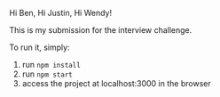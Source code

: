 Hi Ben, Hi Justin, Hi Wendy!

This is my submission for the interview challenge.

To run it, simply:

1. run `npm install`
2. run `npm start`
3. access the project at localhost:3000 in the browser
